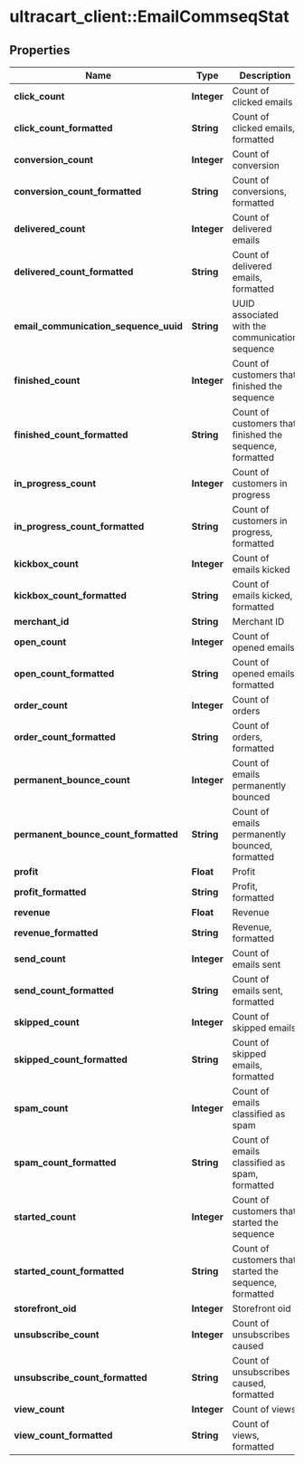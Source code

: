 # ultracart_client::EmailCommseqStat

## Properties
Name | Type | Description | Notes
------------ | ------------- | ------------- | -------------
**click_count** | **Integer** | Count of clicked emails | [optional] 
**click_count_formatted** | **String** | Count of clicked emails, formatted | [optional] 
**conversion_count** | **Integer** | Count of conversion | [optional] 
**conversion_count_formatted** | **String** | Count of conversions, formatted | [optional] 
**delivered_count** | **Integer** | Count of delivered emails | [optional] 
**delivered_count_formatted** | **String** | Count of delivered emails, formatted | [optional] 
**email_communication_sequence_uuid** | **String** | UUID associated with the communication sequence | [optional] 
**finished_count** | **Integer** | Count of customers that finished the sequence | [optional] 
**finished_count_formatted** | **String** | Count of customers that finished the sequence, formatted | [optional] 
**in_progress_count** | **Integer** | Count of customers in progress | [optional] 
**in_progress_count_formatted** | **String** | Count of customers in progress, formatted | [optional] 
**kickbox_count** | **Integer** | Count of emails kicked | [optional] 
**kickbox_count_formatted** | **String** | Count of emails kicked, formatted | [optional] 
**merchant_id** | **String** | Merchant ID | [optional] 
**open_count** | **Integer** | Count of opened emails | [optional] 
**open_count_formatted** | **String** | Count of opened emails, formatted | [optional] 
**order_count** | **Integer** | Count of orders | [optional] 
**order_count_formatted** | **String** | Count of orders, formatted | [optional] 
**permanent_bounce_count** | **Integer** | Count of emails permanently bounced | [optional] 
**permanent_bounce_count_formatted** | **String** | Count of emails permanently bounced, formatted | [optional] 
**profit** | **Float** | Profit | [optional] 
**profit_formatted** | **String** | Profit, formatted | [optional] 
**revenue** | **Float** | Revenue | [optional] 
**revenue_formatted** | **String** | Revenue, formatted | [optional] 
**send_count** | **Integer** | Count of emails sent | [optional] 
**send_count_formatted** | **String** | Count of emails sent, formatted | [optional] 
**skipped_count** | **Integer** | Count of skipped emails | [optional] 
**skipped_count_formatted** | **String** | Count of skipped emails, formatted | [optional] 
**spam_count** | **Integer** | Count of emails classified as spam | [optional] 
**spam_count_formatted** | **String** | Count of emails classified as spam, formatted | [optional] 
**started_count** | **Integer** | Count of customers that started the sequence | [optional] 
**started_count_formatted** | **String** | Count of customers that started the sequence, formatted | [optional] 
**storefront_oid** | **Integer** | Storefront oid | [optional] 
**unsubscribe_count** | **Integer** | Count of unsubscribes caused | [optional] 
**unsubscribe_count_formatted** | **String** | Count of unsubscribes caused, formatted | [optional] 
**view_count** | **Integer** | Count of views | [optional] 
**view_count_formatted** | **String** | Count of views, formatted | [optional] 



